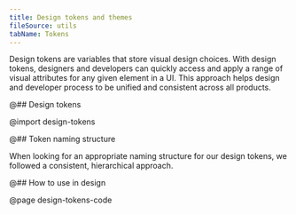 ```yaml
---
title: Design tokens and themes
fileSource: utils
tabName: Tokens
---
```


Design tokens are variables that store visual design choices. With design tokens, designers and developers can quickly access and apply a range of visual attributes for any given element in a UI. This approach helps design and developer process to be unified and consistent across all products.

@## Design tokens

@import design-tokens

@## Token naming structure

When looking for an appropriate naming structure for our design tokens, we followed a consistent, hierarchical approach.

@## How to use in design

@page design-tokens-code
